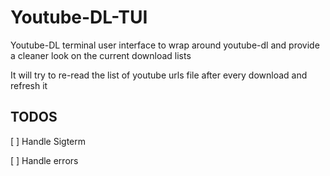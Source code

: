 # Youtube-DL-TUI

Youtube-DL terminal user interface to wrap around youtube-dl
and provide a cleaner look on the current download lists

It will try to re-read the list of youtube urls file after every download
and refresh it



## TODOS

[ ] Handle Sigterm

[ ] Handle errors